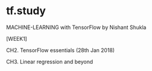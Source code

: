# tf.study

MACHINE-LEARNING with TensorFlow by Nishant Shukla

[WEEK1]

  CH2. TensorFlow essentials (28th Jan 2018)
	
  CH3. Linear regression and beyond

